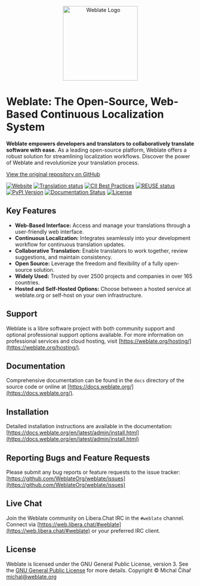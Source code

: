 <p align="center">
  <a href="https://weblate.org/">
    <img src="https://s.weblate.org/cdn/Logo-Darktext-borders.png" alt="Weblate Logo" width="200">
  </a>
</p>

# Weblate: The Open-Source, Web-Based Continuous Localization System

**Weblate empowers developers and translators to collaboratively translate software with ease.** As a leading open-source platform, Weblate offers a robust solution for streamlining localization workflows.  Discover the power of Weblate and revolutionize your translation process.

[View the original repository on GitHub](https://github.com/WeblateOrg/weblate)

[![Website](https://img.shields.io/badge/website-weblate.org-blue.svg)](https://weblate.org/)
[![Translation status](https://hosted.weblate.org/widget/weblate/svg-badge.svg)](https://hosted.weblate.org/engage/weblate/)
[![CII Best Practices](https://www.bestpractices.dev/projects/552/badge)](https://www.bestpractices.dev/en/projects/552)
[![REUSE status](https://api.reuse.software/badge/github.com/WeblateOrg/weblate)](https://api.reuse.software/info/github.com/WeblateOrg/weblate)
[![PyPI Version](https://img.shields.io/pypi/v/weblate.svg)](https://pypi.org/project/Weblate/)
[![Documentation Status](https://readthedocs.org/projects/weblate/badge/)](https://docs.weblate.org/)
[![License](https://img.shields.io/github/license/WeblateOrg/weblate.svg)](https://github.com/WeblateOrg/weblate/blob/main/COPYING)

## Key Features

*   **Web-Based Interface:** Access and manage your translations through a user-friendly web interface.
*   **Continuous Localization:**  Integrates seamlessly into your development workflow for continuous translation updates.
*   **Collaborative Translation:**  Enable translators to work together, review suggestions, and maintain consistency.
*   **Open Source:**  Leverage the freedom and flexibility of a fully open-source solution.
*   **Widely Used:** Trusted by over 2500 projects and companies in over 165 countries.
*   **Hosted and Self-Hosted Options:** Choose between a hosted service at weblate.org or self-host on your own infrastructure.

## Support

Weblate is a libre software project with both community support and optional professional support options available. For more information on professional services and cloud hosting, visit [https://weblate.org/hosting/](https://weblate.org/hosting/).

## Documentation

Comprehensive documentation can be found in the `docs` directory of the source code or online at [https://docs.weblate.org/](https://docs.weblate.org/).

## Installation

Detailed installation instructions are available in the documentation: [https://docs.weblate.org/en/latest/admin/install.html](https://docs.weblate.org/en/latest/admin/install.html)

## Reporting Bugs and Feature Requests

Please submit any bug reports or feature requests to the issue tracker: [https://github.com/WeblateOrg/weblate/issues](https://github.com/WeblateOrg/weblate/issues)

## Live Chat

Join the Weblate community on Libera.Chat IRC in the `#weblate` channel. Connect via [https://web.libera.chat/#weblate](https://web.libera.chat/#weblate) or your preferred IRC client.

## License

Weblate is licensed under the GNU General Public License, version 3.  See the [GNU General Public License](https://www.gnu.org/licenses/gpl-3.0.html) for more details.
Copyright © Michal Čihař michal@weblate.org